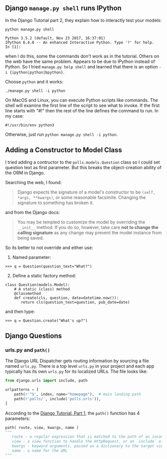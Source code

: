 ## Django `manage.py shell` runs IPython

In the Django Tutorial part 2, they explain how to interactly
test your models:
```
python manage.py shell

Python 3.5.2 (default, Nov 23 2017, 16:37:01) 
IPython 6.4.0 -- An enhanced Interactive Python. Type '?' for help.
In [1]: 
```

when I do this, some the commands don't work as in the tutorial.
Others on the web have the same problem. Appears to be due to IPython
instead of Python.  So I tried `manage.py help shell` and learned
that there is an option `-i {ipython|python|bpython}`.

Choose `python` and it works:
```
./manage.py shell -i python
```
On MacOS and Linux, you can execute Python scripts like commands.
The shell will examine the first line of the script to see what
to invoke.  If the first line starts with "#!" then the rest of the
line defines the command to run.  In my case:
```
#!/usr/bin/env python3
```
Otherwise, just run `python manage.py shell -i python`.

## Adding a Constructor to Model Class

I tried adding a contructor to the `polls.models.Question` class
so I could set question text as first parameter.
But this breaks the object-creation ability of the ORM in Django.

Searching the web, I found:
> Django expects the signature of a model's constructor to be 
> `(self, *args, **kwargs)`, or some reasonable facsimile. 
> Changing the signature to something has broken it.

and from the Django docs:

> You may be tempted to customize the model by overriding 
> the `__init__` method. If you do so, however, take care 
> **not to change the calling signature** as any change may 
> prevent the model instance from being saved.

So its better to not override and either use:

1. Named parameter:
```
>>> q = Question(question_text="What?")
```
2. Define a static factory method:
```
class Question(models.Model):
    # A static (class) method
    @classmethod
    def create(cls, question, date=datetime.now()):
       return cls(question_text=question, pub_date=date)
```
and then type:
```
>>> q = Question.create("What's up?")
```

## Django Questions

### urls.py and `path()`

The Django URL Dispatcher gets routing information by sourcing a file named `urls.py`.
There is a top level `urls.py` in your project and each app typically has its own `urls.py` for its localized URLs.  The file looks like:
```python
from django.urls import include, path

urlpatterns = [
    path(r'^$', index, name="homepage"),  # main landing path
    path(r'polls/', include('polls.urls')),
]
```

According to the [Django Tutorial, Part 1](https://docs.djangoproject.com/en/2.1/intro/tutorial01/), the `path()` function has 4 parameters:
```python
path( route, view, kwargs, name )
"""
   route - a regular expression that is matched to the path of an incoming Http request
   view - a view function to handle the HttpRequest, or an `include` of another urls file.
   kwargs - keyword arguments, passed as a dictionary to the target view.
   name - a name for the URL
"""



